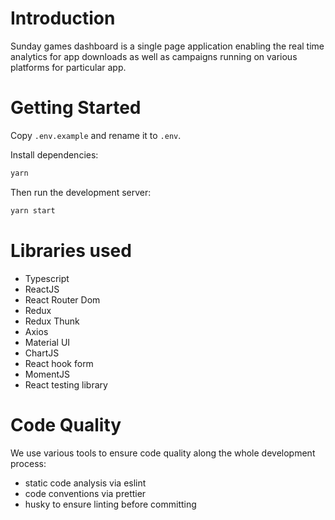 # Introduction

Sunday games dashboard is a single page application enabling the real time analytics for app downloads as well as campaigns running on various platforms for particular app.

# Getting Started

Copy `.env.example` and rename it to `.env`.

Install dependencies:

```bash
yarn
```

Then run the development server:

```bash
yarn start
```

# Libraries used

- Typescript
- ReactJS
- React Router Dom
- Redux
- Redux Thunk
- Axios
- Material UI
- ChartJS
- React hook form
- MomentJS
- React testing library

# Code Quality

We use various tools to ensure code quality along the whole development process:

- static code analysis via eslint
- code conventions via prettier
- husky to ensure linting before committing
